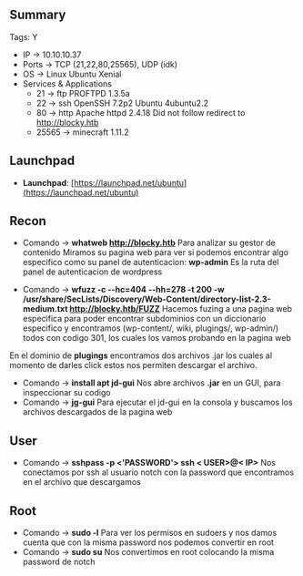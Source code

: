 ## Summary

Tags: 
Y
- IP -> 10.10.10.37 
- Ports -> TCP (21,22,80,25565), UDP (idk)
- OS -> Linux Ubuntu Xenial 
- Services & Applications
    - 21 -> ftp PROFTPD 1.3.5a
    - 22 -> ssh OpenSSH 7.2p2 Ubuntu 4ubuntu2.2
    - 80 -> http Apache httpd 2.4.18
		Did not follow redirect to http://blocky.htb
    - 25565 -> minecraft 1.11.2


## Launchpad

-   **Launchpad**: [https://launchpad.net/ubuntu](https://launchpad.net/ubuntu)

## Recon
- Comando -> **whatweb http://blocky.htb** Para analizar su gestor de contenido 
Miramos su pagina web para ver si podemos encontrar algo especifico como su panel de autenticacion:
	**wp-admin** Es la ruta del panel de autenticacion de wordpress

- Comando -> **wfuzz -c --hc=404 --hh=278 -t 200 -w /usr/share/SecLists/Discovery/Web-Content/directory-list-2.3-medium.txt http://blocky.htb/FUZZ** Hacemos fuzing a una pagina web especifica para poder encontrar subdominios con un diccionario especifico y encontramos (wp-content/, wiki, plugings/, wp-admin/) todos con codigo 301, los cuales los vamos probando en la pagina web

En el dominio de **plugings** encontramos dos archivos .jar los cuales al momento de darles click estos nos permiten descargar el archivo.

- Comando -> **install apt jd-gui** Nos abre archivos **.jar** en un GUI, para inspeccionar su codigo
- Comando -> **jg-gui** Para ejecutar el jd-gui en la consola y buscamos los archivos descargados de la pagina web


## User
- Comando -> **sshpass -p <'PASSWORD'> ssh < USER>@< IP>** Nos conectamos por ssh al usuario notch con la password que encontramos en el archivo que descargamos 

## Root
- Comando -> **sudo -l** Para ver los permisos en sudoers y nos damos cuenta que con la misma password nos podemos convertir en root
- Comando -> **sudo su** Nos convertimos en root colocando la misma password de notch